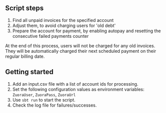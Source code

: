 ## Script steps
1. Find all unpaid invoices for the specified account
2. Adjust them, to avoid charging users for 'old debt'
3. Prepare the account for payment, by enabling autopay and resetting the consecutive failed payments counter

At the end of this process, users will not be charged for any old invoices. They will be automatically charged their next scheduled payment on their regular billing date.

## Getting started

1. Add an input.csv file with a list of account ids for processing.
2. Set the following configuration values as environment variables: `ZuoraUser`, `ZuoraPass`, `ZuoraUrl` 
3. Use `sbt run` to start the script.
4. Check the log file for failures/successes.